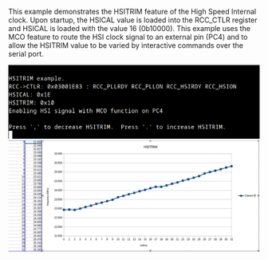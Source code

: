 This example demonstrates the HSITRIM feature of the High Speed Internal clock.  Upon startup, the HSICAL value
is loaded into the RCC_CTLR register and HSICAL is loaded with the value 16 (0b10000).  This example uses the MCO
feature to route the HSI clock signal to an external pin (PC4) and to allow the HSITRIM value to be varied by
interactive commands over the serial port.

<img src="./HSITRIM.png" alt="Serial console display showing HSITRIM register parsed into fields and a prompt to tune HSITRIM" width="550">
<img src="./HSITRIM_graph.png" alt="Example Data of HSITRIM register value versus frequency" width="550">
